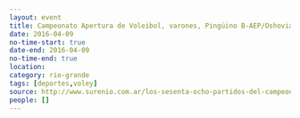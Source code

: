 ```yaml
---
layout: event 
title: Campeonato Apertura de Voleibol, varones, Pingüino B-AEP/Oshovia
date: 2016-04-09
no-time-start: true
date-end: 2016-04-09
no-time-end: true
location: 
category: rio-grande
tags: [deportes,voley]
source: http://www.surenio.com.ar/los-sesenta-ocho-partidos-del-campeonato-apertura-2016/
people: []
---
```

